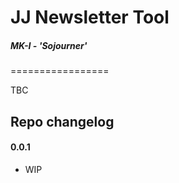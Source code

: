 # JJ Newsletter Tool
##### MK-I - 'Sojourner'
=================

TBC

## Repo changelog

#### 0.0.1
* WIP